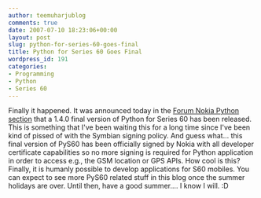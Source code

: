 ```yaml
---
author: teemuharjublog
comments: true
date: 2007-07-10 18:23:06+00:00
layout: post
slug: python-for-series-60-goes-final
title: Python for Series 60 Goes Final
wordpress_id: 191
categories:
- Programming
- Python
- Series 60
---
```


Finally it happened. It was announced today in the [Forum Nokia Python section](http://discussion.forum.nokia.com/forum/showthread.php?t=111485) that a 1.4.0 final version of Python for Series 60 has been released. This is something that I've been waiting this for a long time since I've been kind of pissed of with the Symbian signing policy. And guess what... this final version of PyS60 has been officially signed by Nokia with all developer certificate capabilities so no more signing is required for Python application in order to access e.g., the GSM location or GPS APIs. How cool is this? Finally, it is humanly possible to develop applications for S60 mobiles. You can expect to see more PyS60 related stuff in this blog once the summer holidays are over. Until then, have a good summer.... I know I will. :D
